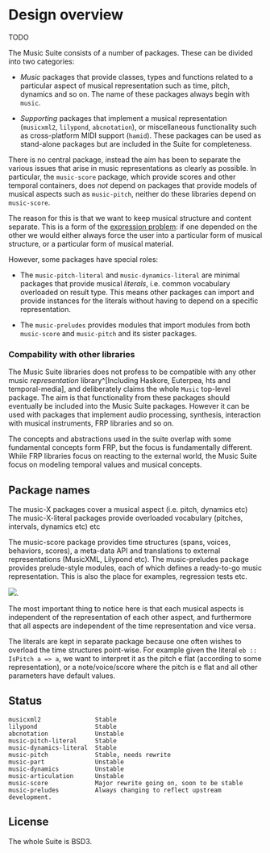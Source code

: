 

# Design overview

<!--
To develop the Music Suite you need the following tools:

* Pandoc
* Transf
* Hslinks
* Lilypond

Most of these can be installed using `cabal install`.

There is a utility program called `music-util`, which simplifies the kind of cross-package development used throughout the Music Suite. This can be installed in the same manner as the packages, i.e. `cabal install music-util`. See [its documentation][music-util-docs] for an overview of the things it can do.

-->

TODO

The Music Suite consists of a number of packages. These can be divided into two categories: 

- *Music* packages that provide classes, types and functions related to a particular aspect of musical representation such as time, pitch, dynamics and so on. The name of these packages always begin with `music`.

- *Supporting* packages that implement a musical representation (`musicxml2`, `lilypond`, `abcnotation`), or miscellaneous functionality such as cross-platform MIDI support (`hamid`). These packages can be used as stand-alone packages but are included in the Suite for completeness.

There is no central package, instead the aim has been to separate the various issues that arise in music representations as clearly as possible. In particular, the `music-score` package, which provide scores and other temporal containers, does *not* depend on packages that provide models of musical aspects such as `music-pitch`, neither do these libraries depend on `music-score`. 

The reason for this is that we want to keep musical structure and content separate. This is a form of the [expression problem](http://en.wikipedia.org/wiki/Expression_problem): if one depended on the other we would either always force the user into a particular form of musical structure, or a particular form of musical material.

However, some packages have special roles:

- The `music-pitch-literal` and `music-dynamics-literal` are minimal packages that provide musical *literals*, i.e. common vocabulary overloaded on result type. This means other packages can import and provide instances for the literals without having to depend on a specific representation.

- The `music-preludes` provides modules that import modules from both `music-score` and `music-pitch` and its sister packages.


### Compability with other libraries

The Music Suite libraries does not profess to be compatible with any other music *representation* library^[Including Haskore, Euterpea, hts and temporal-media], and deliberately claims the whole `Music` top-level package. The aim is that functionality from these packages should eventually be included into the Music Suite packages. However it can be used with packages that implement audio processing, synthesis, interaction with musical instruments, FRP libraries and so on. 

The concepts and abstractions used in the suite overlap with some fundamental concepts form FRP, but the focus is fundamentally different. While FRP libraries focus on reacting to the external world, the Music Suite focus on modeling temporal values and musical concepts.


## Package names

The music-X packages cover a musical aspect (i.e. pitch, dynamics etc)
The music-X-literal packages provide overloaded vocabulary (pitches, intervals, dynamics etc) etc

The music-score package provides time structures (spans, voices, behaviors, scores), a meta-data API and translations to external representations (MusicXML, Lilypond etc).
The music-preludes package provides prelude-style modules, each of which defines a ready-to-go music representation. This is also the place for examples, regression tests etc.

![](https://raw.github.com/hanshoglund/music-docs/master/music-suite-deps.png).

The most important thing to notice here is that each musical aspects is independent of the representation of each other aspect, and furthermore that all aspects are independent of the time representation and vice versa.

The literals are kept in separate package because one often wishes to overload the time structures point-wise. For example given the literal `eb :: IsPitch a => a`, we want to interpret it as the pitch e flat (according to some representation), or a note/voice/score where the pitch is e flat and all other parameters have default values.

 
## Status

	musicxml2				Stable
	lilypond				Stable
	abcnotation				Unstable
	music-pitch-literal		Stable
	music-dynamics-literal	Stable
	music-pitch				Stable, needs rewrite
	music-part				Unstable
	music-dynamics			Unstable
	music-articulation		Unstable
	music-score				Major rewrite going on, soon to be stable
	music-preludes			Always changing to reflect upstream development.
	
## License

The whole Suite is BSD3.

